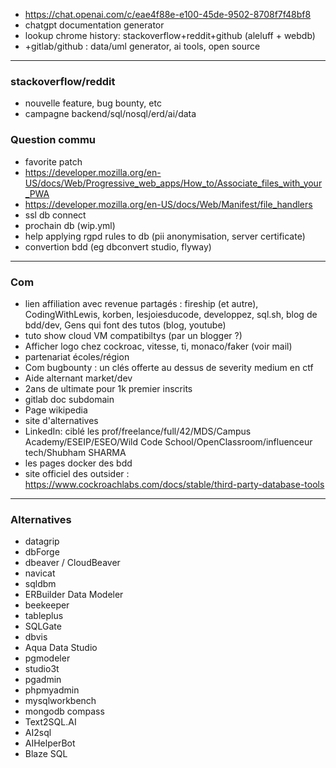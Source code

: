 - https://chat.openai.com/c/eae4f88e-e100-45de-9502-8708f7f48bf8
- chatgpt documentation generator
- lookup chrome history: stackoverflow+reddit+github (aleluff + webdb)
- +gitlab/github : data/uml generator, ai tools, open source



----------------------------------------------------------



### stackoverflow/reddit
- nouvelle feature, bug bounty, etc
- campagne backend/sql/nosql/erd/ai/data


### Question commu
- favorite patch
- https://developer.mozilla.org/en-US/docs/Web/Progressive_web_apps/How_to/Associate_files_with_your_PWA
- https://developer.mozilla.org/en-US/docs/Web/Manifest/file_handlers
- ssl db connect
- prochain db (wip.yml)
- help applying rgpd rules to db (pii anonymisation, server certificate)
- convertion bdd (eg dbconvert studio, flyway)



----------------------------------------------------------



### Com
- lien affiliation avec revenue partagés : fireship (et autre), CodingWithLewis, korben, lesjoiesducode, developpez, sql.sh, blog de bdd/dev, Gens qui font des tutos (blog, youtube)
- tuto show cloud VM compatibiltys (par un blogger ?)
- Afficher logo chez cockroac, vitesse, ti, monaco/faker (voir mail)
- partenariat écoles/région
- Com bugbounty : un clés offerte au dessus de severity medium en ctf
- Aide alternant market/dev
- 2ans de ultimate pour 1k premier inscrits
- gitlab doc subdomain
- Page wikipedia
- site d'alternatives
- LinkedIn: ciblé les prof/freelance/full/42/MDS/Campus Academy/ESEIP/ESEO/Wild Code School/OpenClassroom/influenceur tech/Shubham SHARMA
- les pages docker des bdd
- site officiel des outsider : https://www.cockroachlabs.com/docs/stable/third-party-database-tools



----------------------------------------------------------



### Alternatives
- datagrip
- dbForge
- dbeaver / CloudBeaver
- navicat
- sqldbm
- ERBuilder Data Modeler
- beekeeper
- tableplus
- SQLGate
- dbvis
- Aqua Data Studio
- pgmodeler
- studio3t
- pgadmin
- phpmyadmin
- mysqlworkbench
- mongodb compass
- Text2SQL.AI
- AI2sql
- AIHelperBot
- Blaze SQL

